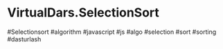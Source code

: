 # VirtualDars.SelectionSort
#Selectionsort #algorithm #javascript #js #algo #selection #sort #sorting #dasturlash
